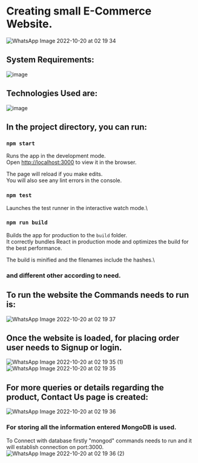 # Creating small E-Commerce Website.


![WhatsApp Image 2022-10-20 at 02 19 34](https://user-images.githubusercontent.com/91286091/196803147-c08c5299-cc61-4eaa-9b6b-0ba846677d26.jpeg)


## System Requirements:

![image](https://user-images.githubusercontent.com/91286091/196808574-7c5f4532-7b6b-43fe-91f1-e1ea4d57811c.png)


## Technologies Used are:

![image](https://user-images.githubusercontent.com/91286091/196808427-b6989b66-f88a-4b67-a6a8-39245b7a7983.png)


## In the project directory, you can run:

### `npm start`

Runs the app in the development mode.\
Open [http://localhost:3000](http://localhost:3000) to view it in the browser.

The page will reload if you make edits.\
You will also see any lint errors in the console.

### `npm test`

Launches the test runner in the interactive watch mode.\


### `npm run build`

Builds the app for production to the `build` folder.\
It correctly bundles React in production mode and optimizes the build for the best performance.

The build is minified and the filenames include the hashes.\

### and different other according to need.


## To run the website the Commands needs to run is:
![WhatsApp Image 2022-10-20 at 02 19 37](https://user-images.githubusercontent.com/91286091/196804810-af1c06a2-7895-4e1a-ae1b-ad9bc207815d.jpeg)

## Once the website is loaded, for placing order user needs to Signup or login. 

![WhatsApp Image 2022-10-20 at 02 19 35 (1)](https://user-images.githubusercontent.com/91286091/196805341-94d8b2e4-3fa3-4532-927e-10ca32c90b2e.jpeg)
![WhatsApp Image 2022-10-20 at 02 19 35](https://user-images.githubusercontent.com/91286091/196805656-6c0cc564-5251-4de0-92f1-9ed1c1a9ff3f.jpeg)

## For more queries or details regarding the product, Contact Us page is created:
![WhatsApp Image 2022-10-20 at 02 19 36](https://user-images.githubusercontent.com/91286091/196805584-e755b1c8-1ade-4a48-9bda-efefbfbe9b9b.jpeg)

### For storing all the information entered MongoDB is used.
To Connect with database firstly "mongod" commands needs to run and it will establish connection on port:3000.
![WhatsApp Image 2022-10-20 at 02 19 36 (2)](https://user-images.githubusercontent.com/91286091/196806525-b44ca363-79e0-4414-b1f9-0227f2d0ffda.jpeg)







